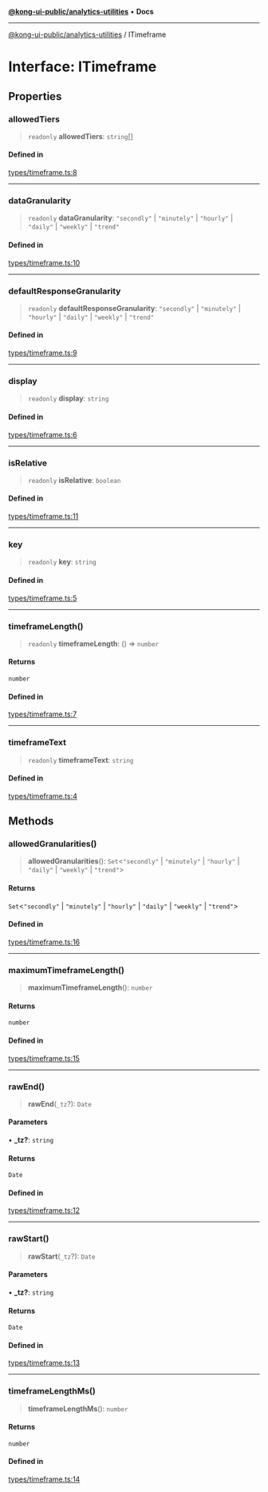 [**@kong-ui-public/analytics-utilities**](../README.md) • **Docs**

***

[@kong-ui-public/analytics-utilities](../README.md) / ITimeframe

# Interface: ITimeframe

## Properties

### allowedTiers

> `readonly` **allowedTiers**: `string`[]

#### Defined in

[types/timeframe.ts:8](https://github.com/Kong/public-ui-components/blob/main/packages/analytics/analytics-utilities/src/types/timeframe.ts#L8)

***

### dataGranularity

> `readonly` **dataGranularity**: `"secondly"` \| `"minutely"` \| `"hourly"` \| `"daily"` \| `"weekly"` \| `"trend"`

#### Defined in

[types/timeframe.ts:10](https://github.com/Kong/public-ui-components/blob/main/packages/analytics/analytics-utilities/src/types/timeframe.ts#L10)

***

### defaultResponseGranularity

> `readonly` **defaultResponseGranularity**: `"secondly"` \| `"minutely"` \| `"hourly"` \| `"daily"` \| `"weekly"` \| `"trend"`

#### Defined in

[types/timeframe.ts:9](https://github.com/Kong/public-ui-components/blob/main/packages/analytics/analytics-utilities/src/types/timeframe.ts#L9)

***

### display

> `readonly` **display**: `string`

#### Defined in

[types/timeframe.ts:6](https://github.com/Kong/public-ui-components/blob/main/packages/analytics/analytics-utilities/src/types/timeframe.ts#L6)

***

### isRelative

> `readonly` **isRelative**: `boolean`

#### Defined in

[types/timeframe.ts:11](https://github.com/Kong/public-ui-components/blob/main/packages/analytics/analytics-utilities/src/types/timeframe.ts#L11)

***

### key

> `readonly` **key**: `string`

#### Defined in

[types/timeframe.ts:5](https://github.com/Kong/public-ui-components/blob/main/packages/analytics/analytics-utilities/src/types/timeframe.ts#L5)

***

### timeframeLength()

> `readonly` **timeframeLength**: () => `number`

#### Returns

`number`

#### Defined in

[types/timeframe.ts:7](https://github.com/Kong/public-ui-components/blob/main/packages/analytics/analytics-utilities/src/types/timeframe.ts#L7)

***

### timeframeText

> `readonly` **timeframeText**: `string`

#### Defined in

[types/timeframe.ts:4](https://github.com/Kong/public-ui-components/blob/main/packages/analytics/analytics-utilities/src/types/timeframe.ts#L4)

## Methods

### allowedGranularities()

> **allowedGranularities**(): `Set`\<`"secondly"` \| `"minutely"` \| `"hourly"` \| `"daily"` \| `"weekly"` \| `"trend"`\>

#### Returns

`Set`\<`"secondly"` \| `"minutely"` \| `"hourly"` \| `"daily"` \| `"weekly"` \| `"trend"`\>

#### Defined in

[types/timeframe.ts:16](https://github.com/Kong/public-ui-components/blob/main/packages/analytics/analytics-utilities/src/types/timeframe.ts#L16)

***

### maximumTimeframeLength()

> **maximumTimeframeLength**(): `number`

#### Returns

`number`

#### Defined in

[types/timeframe.ts:15](https://github.com/Kong/public-ui-components/blob/main/packages/analytics/analytics-utilities/src/types/timeframe.ts#L15)

***

### rawEnd()

> **rawEnd**(`_tz`?): `Date`

#### Parameters

• **\_tz?**: `string`

#### Returns

`Date`

#### Defined in

[types/timeframe.ts:12](https://github.com/Kong/public-ui-components/blob/main/packages/analytics/analytics-utilities/src/types/timeframe.ts#L12)

***

### rawStart()

> **rawStart**(`_tz`?): `Date`

#### Parameters

• **\_tz?**: `string`

#### Returns

`Date`

#### Defined in

[types/timeframe.ts:13](https://github.com/Kong/public-ui-components/blob/main/packages/analytics/analytics-utilities/src/types/timeframe.ts#L13)

***

### timeframeLengthMs()

> **timeframeLengthMs**(): `number`

#### Returns

`number`

#### Defined in

[types/timeframe.ts:14](https://github.com/Kong/public-ui-components/blob/main/packages/analytics/analytics-utilities/src/types/timeframe.ts#L14)
